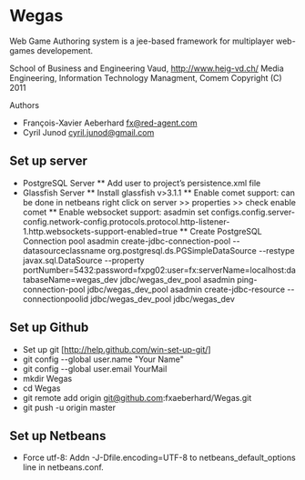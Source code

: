 Wegas
=======================
Web Game Authoring system is a jee-based framework for multiplayer web-games developement.

School of Business and Engineering Vaud, http://www.heig-vd.ch/
Media Engineering, Information Technology Managment, Comem
Copyright (C) 2011

Authors
*	François-Xavier Aeberhard fx@red-agent.com
*	Cyril Junod cyril.junod@gmail.com


Set up server
------------------------
*	PostgreSQL Server
**	Add user to project’s persistence.xml file
* 	Glassfish Server
**	Install glassfish v>3.1.1
**	Enable comet support:
	can be done in netbeans right click on server >> properties >> check enable comet
** 	Enable websocket support:
	asadmin set configs.config.server-config.network-config.protocols.protocol.http-listener-1.http.websockets-support-enabled=true
**	Create PostgreSQL Connection pool
	asadmin create-jdbc-connection-pool --datasourceclassname org.postgresql.ds.PGSimpleDataSource --restype javax.sql.DataSource --property portNumber=5432:password=fxpg02:user=fx:serverName=localhost:databaseName=wegas_dev jdbc/wegas_dev_pool
	asadmin ping-connection-pool jdbc/wegas_dev_pool
	asadmin create-jdbc-resource --connectionpoolid jdbc/wegas_dev_pool jdbc/wegas_dev

Set up Github
------------------------
*	Set up git [http://help.github.com/win-set-up-git/]
*	git config --global user.name "Your Name"
*	git config --global user.email YourMail
*	mkdir Wegas
*	cd Wegas
*	git remote add origin git@github.com:fxaeberhard/Wegas.git
*	git push -u origin master

Set up Netbeans
------------------------
*   Force utf-8:
    Addn -J-Dfile.encoding=UTF-8 to netbeans_default_options line in netbeans.conf.